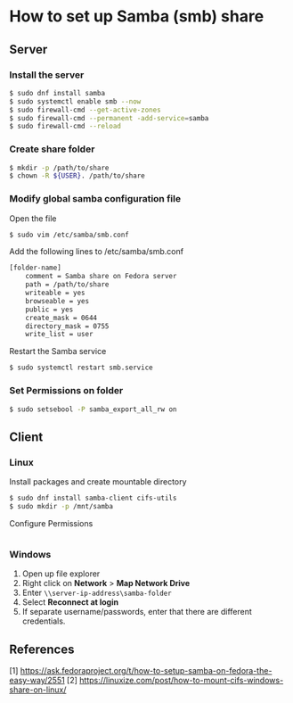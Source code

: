# How to set up Samba (smb) share
## Server
### Install the server
```bash
$ sudo dnf install samba
$ sudo systemctl enable smb --now
$ sudo firewall-cmd --get-active-zones
$ sudo firewall-cmd --permanent -add-service=samba
$ sudo firewall-cmd --reload
```
### Create share folder
```bash
$ mkdir -p /path/to/share
$ chown -R ${USER}. /path/to/share
```

### Modify global samba configuration file
Open the file
```bash
$ sudo vim /etc/samba/smb.conf
```
Add the following lines to /etc/samba/smb.conf
```bash
[folder-name]
    comment = Samba share on Fedora server
    path = /path/to/share
    writeable = yes
    browseable = yes
    public = yes
    create_mask = 0644
    directory_mask = 0755
    write_list = user
```
Restart the Samba service
```bash
$ sudo systemctl restart smb.service
```


### Set Permissions on folder
```bash
$ sudo setsebool -P samba_export_all_rw on
```

## Client
### Linux
Install packages and create mountable directory
```bash
$ sudo dnf install samba-client cifs-utils
$ sudo mkdir -p /mnt/samba
```
Configure Permissions
```bash
```

### Windows
1. Open up file explorer
2. Right click on **Network** > **Map Network Drive**
3. Enter ```\\server-ip-address\samba-folder```
4. Select **Reconnect at login**
5. If separate username/passwords, enter that there are different credentials.

## References
[1] https://ask.fedoraproject.org/t/how-to-setup-samba-on-fedora-the-easy-way/2551
[2] https://linuxize.com/post/how-to-mount-cifs-windows-share-on-linux/